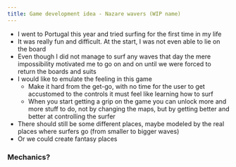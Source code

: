 ```yaml
---
title: Game development idea - Nazare wavers (WIP name)
---
```

* I went to Portugal this year and tried surfing for the first time in my life
* It was really fun and difficult. At the start, I was not even able to lie on the board
* Even though I did not manage to surf any waves that day the mere impossibility motivated me to go on and on until we were forced to return the boards and suits
* I would like to emulate the feeling in this game
	* Make it hard from the get-go, with no time for the user to get accustomed to the controls it must feel like learning how to surf
	* When you start getting a grip on the game you can unlock more and more stuff to do, not by changing the maps, but by getting better and better at controlling the surfer
* There should still be some different places, maybe modeled by the real places where surfers go (from smaller to bigger waves)
* Or we could create fantasy places

### Mechanics?
